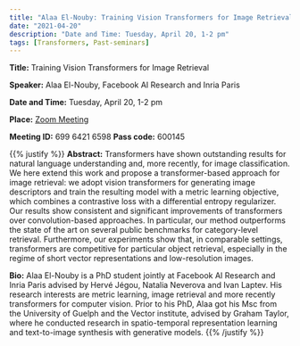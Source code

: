 ```yaml
---
title: "Alaa El-Nouby: Training Vision Transformers for Image Retrieval"
date: "2021-04-20"
description: "Date and Time: Tuesday, April 20, 1-2 pm"
tags: [Transformers, Past-seminars]
---
```


**Title:** Training Vision Transformers for Image Retrieval

**Speaker:** Alaa El-Nouby, Facebook AI Research and Inria Paris

**Date and Time:** Tuesday, April 20, 1-2 pm

**Place:** [Zoom Meeting](https://kth-se.zoom.us/j/69964216598?pwd=UW5tNHIxZ0wrSER4R3lOVlNaN2U1QT09)

**Meeting ID:** 699 6421 6598       **Pass code:** 600145

{{% justify %}}
**Abstract:** Transformers have shown outstanding results for natural language understanding and, more recently, for image classification. We here extend this work and propose a transformer-based approach for image retrieval: we adopt vision transformers for generating image descriptors and train the resulting model with a metric learning objective, which combines a contrastive loss with a differential entropy regularizer. Our results show consistent and significant improvements of transformers over convolution-based approaches. In particular, our method outperforms the state of the art on several public benchmarks for category-level retrieval. Furthermore, our experiments show that, in comparable settings, transformers are competitive for particular object retrieval, especially in the regime of short vector representations and low-resolution images.

**Bio:** Alaa El-Nouby is a PhD student jointly at Facebook AI Research and Inria Paris advised by Hervé Jégou, Natalia Neverova and Ivan Laptev. His research interests are metric learning, image retrieval and more recently transformers for computer vision. Prior to his PhD, Alaa got his Msc from the University of Guelph and the Vector institute, advised by Graham Taylor, where he conducted research in spatio-temporal representation learning and text-to-image synthesis with generative models.
{{% /justify %}}